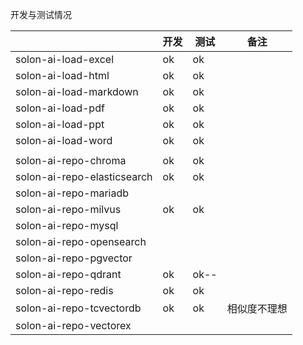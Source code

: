 

开发与测试情况

|                             | 开发  | 测试   | 备注     |
|-----------------------------|-----|------|--------|
| solon-ai-load-excel         | ok  | ok   |        |
| solon-ai-load-html          | ok  | ok   |        |
| solon-ai-load-markdown      | ok  | ok   |        |
| solon-ai-load-pdf           | ok  | ok   |        |
| solon-ai-load-ppt           | ok  | ok   |        |
| solon-ai-load-word          | ok  | ok   |        |
|                             |     |      |        |
| solon-ai-repo-chroma        | ok  | ok   |        |
| solon-ai-repo-elasticsearch | ok  | ok   |        |
| solon-ai-repo-mariadb       |     |      |        |
| solon-ai-repo-milvus        | ok  | ok   |        |
| solon-ai-repo-mysql         |     |      |        |
| solon-ai-repo-opensearch    |     |      |        |
| solon-ai-repo-pgvector      |     |      |        |
| solon-ai-repo-qdrant        | ok  | ok-- |        |
| solon-ai-repo-redis         | ok  | ok   |        |
| solon-ai-repo-tcvectordb    | ok  | ok   | 相似度不理想 |
| solon-ai-repo-vectorex      |     |      |        |
